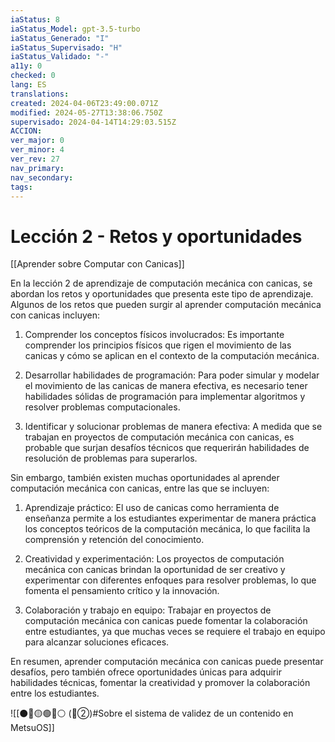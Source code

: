 ```yaml
---
iaStatus: 8
iaStatus_Model: gpt-3.5-turbo
iaStatus_Generado: "I"
iaStatus_Supervisado: "H"
iaStatus_Validado: "-"
a11y: 0
checked: 0
lang: ES
translations: 
created: 2024-04-06T23:49:00.071Z
modified: 2024-05-27T13:38:06.750Z
supervisado: 2024-04-14T14:29:03.515Z
ACCION: 
ver_major: 0
ver_minor: 4
ver_rev: 27
nav_primary: 
nav_secondary: 
tags:
---
```

# Lección 2 - Retos y oportunidades

[[Aprender sobre Computar con Canicas]]

En la lección 2 de aprendizaje de computación mecánica con canicas, se abordan los retos y oportunidades que presenta este tipo de aprendizaje. Algunos de los retos que pueden surgir al aprender computación mecánica con canicas incluyen:

1. Comprender los conceptos físicos involucrados: Es importante comprender los principios físicos que rigen el movimiento de las canicas y cómo se aplican en el contexto de la computación mecánica.

2. Desarrollar habilidades de programación: Para poder simular y modelar el movimiento de las canicas de manera efectiva, es necesario tener habilidades sólidas de programación para implementar algoritmos y resolver problemas computacionales.

3. Identificar y solucionar problemas de manera efectiva: A medida que se trabajan en proyectos de computación mecánica con canicas, es probable que surjan desafíos técnicos que requerirán habilidades de resolución de problemas para superarlos.

Sin embargo, también existen muchas oportunidades al aprender computación mecánica con canicas, entre las que se incluyen:

1. Aprendizaje práctico: El uso de canicas como herramienta de enseñanza permite a los estudiantes experimentar de manera práctica los conceptos teóricos de la computación mecánica, lo que facilita la comprensión y retención del conocimiento.

2. Creatividad y experimentación: Los proyectos de computación mecánica con canicas brindan la oportunidad de ser creativo y experimentar con diferentes enfoques para resolver problemas, lo que fomenta el pensamiento crítico y la innovación.

3. Colaboración y trabajo en equipo: Trabajar en proyectos de computación mecánica con canicas puede fomentar la colaboración entre estudiantes, ya que muchas veces se requiere el trabajo en equipo para alcanzar soluciones eficaces.

En resumen, aprender computación mecánica con canicas puede presentar desafíos, pero también ofrece oportunidades únicas para adquirir habilidades técnicas, fomentar la creatividad y promover la colaboración entre los estudiantes.

![[⚫🔴🟡🟢🔵⚪ (🔴②)#Sobre el sistema de validez de un contenido en MetsuOS]]
